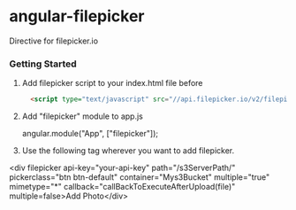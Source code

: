 angular-filepicker
==================
Directive for filepicker.io

<h3> Getting Started</h3>

  1. Add filepicker script to your index.html file before </body>
      ```html
        <script type="text/javascript" src="//api.filepicker.io/v2/filepicker.js"></script>
      ```

  2. Add "filepicker" module to app.js

      angular.module("App", ["filepicker"]);

  3. Use the following tag wherever you want to add filepicker.

&lt;div filepicker api-key=&quot;your-api-key&quot; path=&quot;/s3ServerPath/&quot; pickerclass=&quot;btn btn-default&quot; container=&quot;Mys3Bucket&quot; multiple=&quot;true&quot; mimetype=&quot;*&quot; callback=&quot;callBackToExecuteAfterUpload(file)&quot; multiple=false&gt;Add Photo&lt;/div&gt;
